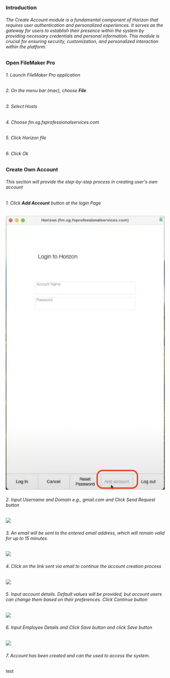 ### Introduction
###### The Create Account module is a fundamental component of Horizon that requires user authentication and personalized experiences. It serves as the gateway for users to establish their presence within the system by providing necessary credentials and personal information. This module is crucial for ensuring security, customization, and personalized interaction within the platform.

### Open FileMaker Pro
###### 1. Launch FileMaker Pro application
###### 2. On the menu bar (mac), choose **File**

###### 3. Select Hosts
###### 4. Choose fm.sg.fxprofessionalservices.com
###### 5. Click Horizon file
###### 6. Click Ok

### Create Own Account
###### This section will provide the step-by-step process in creating user's own account
###### 1. Click **Add Account** button at the login Page

![](assets/login_screen.png)

###### 2. Input Username and Domain e.g., gmail.com and Click Send Request button

![](account_request_screen.png)
###### 3. An email will be sent to the entered email address, which will remain valid for up to 15 minutes.

![](email_sent_modal.png)

###### 4. Click on the link sent via email to continue the account creation process


![](email_screen.png)

###### 5. Input account details. Default values will be provided, but account users can change them based on their preferences. Click Continue button

![](account_details_screen.png)

###### 6. Input Employee Details and Click Save button and click Save button

![](new_employee_screen.png)

###### 7. Account has been created and can the used to access the system.

test